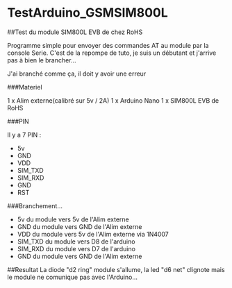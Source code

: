 # TestArduino_GSMSIM800L

##Test du module SIM800L EVB de chez RoHS

Programme simple pour envoyer des commandes AT au module par la console Serie.
C'est de la repompe de tuto, je suis un débutant et j'arrive pas à bien le brancher...

J'ai branché comme ça, il doit y avoir une erreur

###Materiel

1 x Alim externe(calibré sur 5v / 2A)
1 x Arduino Nano
1 x SIM800L EVB de RoHS

###PIN

Il y a 7 PIN :
* 5v
* GND
* VDD
* SIM_TXD
* SIM_RXD
* GND
* RST
 
###Branchement...

* 5v du module vers 5v de l'Alim externe
* GND du module vers GND de l'Alim externe
* VDD du module vers 5v de l'Alim externe via 1N4007
* SIM_TXD du module vers D8 de l'arduino
* SIM_RXD du module vers D7 de l'arduino
* GND du module vers GND de l'Alim externe

##Resultat
La diode "d2 ring" module s'allume, la led "d6 net" clignote mais le module ne comunique pas avec l'Arduino...
